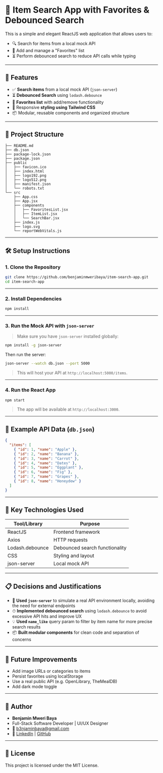 # 🍎 Item Search App with Favorites & Debounced Search

This is a simple and elegant ReactJS web application that allows users to:

- 🔍 Search for items from a local mock API
- 🌟 Add and manage a "Favorites" list
- ⏳ Perform debounced search to reduce API calls while typing

---

## 🚀 Features

- ✅ **Search items** from a local mock API (`json-server`)
- ⏳ **Debounced Search** using `lodash.debounce`
- 🌟 **Favorites list** with add/remove functionality
- 💅 Responsive **styling using Tailwind CSS**
- 📦 Modular, reusable components and organized structure

---

## 📁 Project Structure

```
├── README.md
├── db.json
├── package-lock.json
├── package.json
├── public
│   ├── favicon.ico
│   ├── index.html
│   ├── logo192.png
│   ├── logo512.png
│   ├── manifest.json
│   └── robots.txt
└── src
    ├── App.css
    ├── App.jsx
    ├── components
    │   ├── FavoritesList.jsx
    │   ├── ItemList.jsx
    │   └── SearchBar.jsx
    ├── index.js
    ├── logo.svg
    └── reportWebVitals.js

```

---

## 🛠️ Setup Instructions

### 1. Clone the Repository

```bash
git clone https://github.com/benjaminmweribaya/item-search-app.git
cd item-search-app
```

---

### 2. Install Dependencies

```bash
npm install
```

---

### 3. Run the Mock API with `json-server`

> Make sure you have `json-server` installed globally:

```bash
npm install -g json-server
```

Then run the server:

```bash
json-server --watch db.json --port 5000
```

> This will host your API at `http://localhost:5000/items`.

---

### 4. Run the React App

```bash
npm start
```

> The app will be available at `http://localhost:3000`.

---

## 🧪 Example API Data (`db.json`)

```json
{
  "items": [
    { "id": 1, "name": "Apple" },
    { "id": 2, "name": "Banana" },
    { "id": 3, "name": "Carrot" },
    { "id": 4, "name": "Dates" },
    { "id": 5, "name": "Eggplant" },
    { "id": 6, "name": "Fig" },
    { "id": 7, "name": "Grapes" },
    { "id": 8, "name": "Honeydew" }
  ]
}
```

---

## 🧠 Key Technologies Used

| Tool/Library       | Purpose                            |
|--------------------|------------------------------------|
| ReactJS            | Frontend framework                 |
| Axios              | HTTP requests                      |
| Lodash.debounce    | Debounced search functionality     |
| CSS                | Styling and layout                 |
| json-server        | Local mock API                     |

---

## 📋 Decisions and Justifications

- 🧪 **Used `json-server`** to simulate a real API environment locally, avoiding the need for external endpoints
- ⏱ **Implemented debounced search** using `lodash.debounce` to avoid excessive API hits and improve UX
- 💡 **Used `name_like`** query param to filter by item name for more precise search results
- 📦 **Built modular components** for clean code and separation of concerns

---

## 📌 Future Improvements

- Add image URLs or categories to items
- Persist favorites using localStorage
- Use a real public API (e.g. OpenLibrary, TheMealDB)
- Add dark mode toggle

---

## 👤 Author

- **Benjamin Mweri Baya**
- Full-Stack Software Developer | UI/UX Designer 
- 📧 b3njaminbaya@gmail.com  
- 🔗 [LinkedIn](http://www.linkedin.com/in/benjamin-mweri-baya) | [GitHub](https://github.com/benjaminmweribaya)

---

## 📄 License

This project is licensed under the MIT License.


